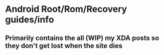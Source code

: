 # Android Root/Rom/Recovery guides/info

## Primarily contains the all (WIP) my XDA posts so they don't get lost when the site dies

